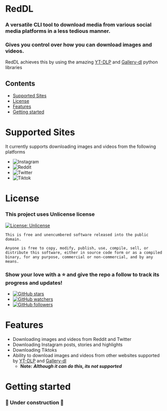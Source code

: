 
# RedDL

### A versatile CLI tool to download media from various social media platforms in a less tedious manner. 
### Gives you control over how you can download images and videos.

RedDL achieves this by using the amazing [YT-DLP](https://github.com/yt-dlp/yt-dlp) and [Gallery-dl](https://github.com/mikf/gallery-dl) python libraries

## Contents
* [Supported Sites](#Supported-Sites)
* [License](#License)
* [Features](#Features)
* [Getting started](#Getting-started)

# Supported Sites
It currently supports downloading images and videos from the following platforms

* ![Instagram](https://img.shields.io/badge/Instagram-E4405F?style=for-the-badge&logo=instagram&logoColor=white)
* ![Reddit](https://img.shields.io/badge/Reddit-FF4500?style=for-the-badge&logo=reddit&logoColor=white)
* ![Twitter](https://img.shields.io/badge/Twitter-1DA1F2?style=for-the-badge&logo=twitter&logoColor=white)
* ![Tiktok](https://img.shields.io/badge/TikTok-000000?style=for-the-badge&logo=tiktok&logoColor=white)


# License
  
### This project uses Unlicense license 
[![License: Unlicense](https://img.shields.io/badge/license-Unlicense-blue.svg)](http://unlicense.org/)
    
    This is free and unencumbered software released into the public domain.

    Anyone is free to copy, modify, publish, use, compile, sell, or
    distribute this software, either in source code form or as a compiled
    binary, for any purpose, commercial or non-commercial, and by any
    means.

### Show your love with a ⭐ and give the repo a follow to track its progress and updates!
* [![GitHub stars](https://img.shields.io/github/stars/MadhavJai007/redDL.svg?style=social&label=Star)](https://github.com/MadhavJai007/redDL) 
* [![GitHub watchers](https://img.shields.io/github/watchers/MadhavJai007/redDL.svg?style=social&label=Watch)](https://github.com/MadhavJai007/redDL) 
* [![GitHub followers](https://img.shields.io/github/followers/MadhavJai007.svg?style=social&label=Follow)](https://github.com/MadhavJai007/redDL)

# Features
* Downloading images and videos from Reddit and Twitter
* Downloading Instagram posts, stories and highlights
* Downloading Tiktoks
* Ability to download images and videos from other websites supported by [YT-DLP](https://github.com/yt-dlp/yt-dlp/blob/master/supportedsites.md) and [Gallery-dl](https://github.com/mikf/gallery-dl/blob/master/docs/supportedsites.md)
  * **Note:** ***Although it can do this, its not supported***

# Getting started

### 🚧 Under construction 🚧


